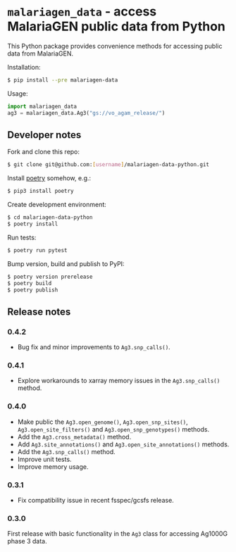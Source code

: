 # `malariagen_data` - access MalariaGEN public data from Python

This Python package provides convenience methods for accessing public data from MalariaGEN.

Installation:

```bash
$ pip install --pre malariagen-data
```

Usage:

```python
import malariagen_data
ag3 = malariagen_data.Ag3("gs://vo_agam_release/")
```

## Developer notes

Fork and clone this repo:

```bash
$ git clone git@github.com:[username]/malariagen-data-python.git
```

Install [poetry](https://python-poetry.org/docs/#installation) somehow, e.g.:

```bash
$ pip3 install poetry
```

Create development environment:

```bash
$ cd malariagen-data-python
$ poetry install
```

Run tests:

```bash
$ poetry run pytest
```

Bump version, build and publish to PyPI:

```bash
$ poetry version prerelease
$ poetry build
$ poetry publish
```

## Release notes

### 0.4.2

* Bug fix and minor improvements to `Ag3.snp_calls()`.


### 0.4.1

* Explore workarounds to xarray memory issues in the `Ag3.snp_calls()` method.


### 0.4.0

* Make public the `Ag3.open_genome()`, `Ag3.open_snp_sites()`, `Ag3.open_site_filters()` and `Ag3.open_snp_genotypes()` methods.
* Add the `Ag3.cross_metadata()` method.
* Add `Ag3.site_annotations()` and `Ag3.open_site_annotations()` methods. 
* Add the `Ag3.snp_calls()` method.
* Improve unit tests.
* Improve memory usage.


### 0.3.1

* Fix compatibility issue in recent fsspec/gcsfs release.


### 0.3.0

First release with basic functionality in the `Ag3` class for accessing Ag1000G phase 3 data.
